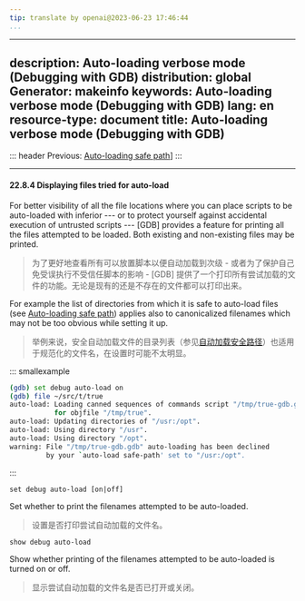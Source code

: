 ```yaml
---
tip: translate by openai@2023-06-23 17:46:44
...
```

---
description: Auto-loading verbose mode (Debugging with GDB)
distribution: global
Generator: makeinfo
keywords: Auto-loading verbose mode (Debugging with GDB)
lang: en
resource-type: document
title: Auto-loading verbose mode (Debugging with GDB)
---
::: header
Previous: [Auto-loading safe path](Auto_002dloading-safe-path.html#Auto_002dloading-safe-path)]
:::

---

#### 22.8.4 Displaying files tried for auto-load


For better visibility of all the file locations where you can place scripts to be auto-loaded with inferior --- or to protect yourself against accidental execution of untrusted scripts --- [GDB] provides a feature for printing all the files attempted to be loaded. Both existing and non-existing files may be printed.

> 为了更好地查看所有可以放置脚本以便自动加载到次级 - 或者为了保护自己免受误执行不受信任脚本的影响 - [GDB] 提供了一个打印所有尝试加载的文件的功能。无论是现有的还是不存在的文件都可以打印出来。


For example the list of directories from which it is safe to auto-load files (see [Auto-loading safe path](Auto_002dloading-safe-path.html#Auto_002dloading-safe-path)) applies also to canonicalized filenames which may not be too obvious while setting it up.

> 举例来说，安全自动加载文件的目录列表（参见[自动加载安全路径](Auto_002dloading-safe-path.html#Auto_002dloading-safe-path)）也适用于规范化的文件名，在设置时可能不太明显。

::: smallexample

```bash
(gdb) set debug auto-load on
(gdb) file ~/src/t/true
auto-load: Loading canned sequences of commands script "/tmp/true-gdb.gdb"
           for objfile "/tmp/true".
auto-load: Updating directories of "/usr:/opt".
auto-load: Using directory "/usr".
auto-load: Using directory "/opt".
warning: File "/tmp/true-gdb.gdb" auto-loading has been declined
         by your `auto-load safe-path' set to "/usr:/opt".
```

:::

`set debug auto-load [on|off]`


Set whether to print the filenames attempted to be auto-loaded.

> 设置是否打印尝试自动加载的文件名。

`show debug auto-load`


Show whether printing of the filenames attempted to be auto-loaded is turned on or off.

> 显示尝试自动加载的文件名是否已打开或关闭。

